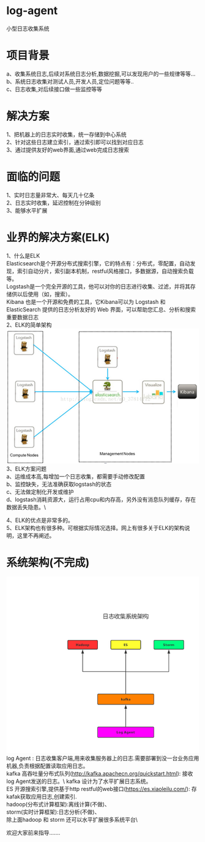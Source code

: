 # log-agent
小型日志收集系统

# 项目背景
a、收集系统日志,后续对系统日志分析,数据挖掘,可以发现用户的一些规律等等...\
b、系统日志收集对测试人员,开发人员,定位问题等等..\
c、日志收集,对后续接口做一些监控等等

# 解决方案
1、把机器上的日志实时收集，统一存储到中心系统\
2、针对这些日志建立索引，通过索引即可以找到对应日志\
3、通过提供友好的web界面,通过web完成日志搜索

# 面临的问题
1、实时日志量非常大、每天几十亿条\
2、日志实时收集，延迟控制在分钟级别\
3、能够水平扩展

# 业界的解决方案(ELK)
1、什么是ELK\
Elasticsearch是个开源分布式搜索引擎，它的特点有：分布式，零配置，自动发现，索引自动分片，索引副本机制，restful风格接口，多数据源，自动搜索负载等。\
Logstash是一个完全开源的工具，他可以对你的日志进行收集、过滤，并将其存储供以后使用（如，搜索）。\
Kibana 也是一个开源和免费的工具，它Kibana可以为 Logstash 和 ElasticSearch 提供的日志分析友好的 Web 界面，可以帮助您汇总、分析和搜索重要数据日志\
2、ELK的简单架构\
![](https://github.com/duanlei123/log-agent/blob/master/IMG/ELK%E7%AE%80%E5%8D%95%E6%9E%B6%E6%9E%84.png)\
3、ELK方案问题\
    a、运维成本高,每增加一个日志收集，都需要手动修改配置\
    b、监控缺失，无法准确获取logstash的状态\
    c、无法做定制化开发或维护\
    d、logstash消耗资源大，运行占用cpu和内存高，另外没有消息队列缓存，存在数据丢失隐患。\

4、ELK的优点是非常多的。\
5、ELK架构也有很多种。可根据实际情况选择。网上有很多关于ELK的架构说明，这里不再阐述。

# 系统架构(不完成)
![](https://github.com/duanlei123/log-agent/blob/master/IMG/%E6%97%A5%E5%BF%97%E6%94%B6%E9%9B%86%E7%B3%BB%E7%BB%9F%E6%9E%B6%E6%9E%84%E5%9B%BE.png)\
log Agent : 日志收集客户端,用来收集服务器上的日志.需要部署到没一台业务应用机器,负责根据配置读取应用日志。\
kafka 高吞吐量分布式队列(http://kafka.apachecn.org/quickstart.html): 接收log Agent发送的日志。\ kafka 设计为了水平扩展日志系统。\
ES 开源搜索引擎,提供基于http restful的web接口(https://es.xiaoleilu.com/): 存kafak获取应用日志,创建索引.\
hadoop(分布式计算框架):离线计算(不做)、\
storm(实时计算框架):日志分析(不做)、\
除上面hadoop 和 storm 还可以水平扩展很多系统平台\


欢迎大家前来指导.......

